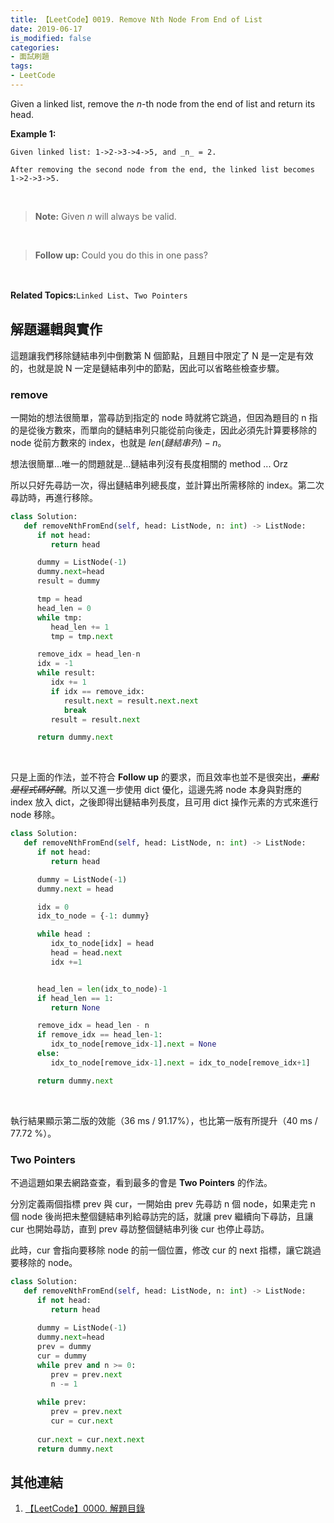 ```yaml
---
title: 【LeetCode】0019. Remove Nth Node From End of List
date: 2019-06-17
is_modified: false
categories:
- 面試刷題
tags:
- LeetCode
--- 
```


Given a linked list, remove the _n_-th node from the end of list and return its head.

<!--more-->

**Example 1:**
```
Given linked list: 1->2->3->4->5, and _n_ = 2.

After removing the second node from the end, the linked list becomes 1->2->3->5.
```
<br class="big">

> **Note:**
> Given  _n_  will always be valid.

<br class="big">

>**Follow up:**
>Could you do this in one pass?

<br class="big">

**Related Topics:**`Linked List`、`Two Pointers`



## 解題邏輯與實作
這題讓我們移除鏈結串列中倒數第 N 個節點，且題目中限定了 N 是一定是有效的，也就是說 N 一定是鏈結串列中的節點，因此可以省略些檢查步驟。


### remove
一開始的想法很簡單，當尋訪到指定的 node 時就將它跳過，但因為題目的 n 指的是從後方數來，而單向的鏈結串列只能從前向後走，因此必須先計算要移除的 node 從前方數來的 index，也就是 $len(鏈結串列) - n$。

想法很簡單...唯一的問題就是...鏈結串列沒有長度相關的 method ... Orz

所以只好先尋訪一次，得出鏈結串列總長度，並計算出所需移除的 index。第二次尋訪時，再進行移除。


```python 
class Solution:
   def removeNthFromEnd(self, head: ListNode, n: int) -> ListNode:
      if not head: 
         return head	

      dummy = ListNode(-1)
      dummy.next=head
      result = dummy

      tmp = head
      head_len = 0
      while tmp:
         head_len += 1
         tmp = tmp.next

      remove_idx = head_len-n 
      idx = -1
      while result:
         idx += 1
         if idx == remove_idx: 
            result.next = result.next.next
            break
         result = result.next

      return dummy.next
```

<br class="big">

只是上面的作法，並不符合 **Follow up** 的要求，而且效率也並不是很突出，*~~重點是程式碼好醜~~*。所以又進一步使用 dict 優化，這邊先將 node 本身與對應的 index 放入 dict，之後即得出鏈結串列長度，且可用 dict 操作元素的方式來進行 node 移除。

```python 
class Solution:
   def removeNthFromEnd(self, head: ListNode, n: int) -> ListNode:
      if not head: 
         return head	

      dummy = ListNode(-1)
      dummy.next = head

      idx = 0
      idx_to_node = {-1: dummy}

      while head :
         idx_to_node[idx] = head
         head = head.next
         idx +=1


      head_len = len(idx_to_node)-1
      if head_len == 1:
         return None

      remove_idx = head_len - n 
      if remove_idx == head_len-1:
         idx_to_node[remove_idx-1].next = None
      else:
         idx_to_node[remove_idx-1].next = idx_to_node[remove_idx+1]

      return dummy.next
```

<br class="big">

執行結果顯示第二版的效能（36 ms /  91.17%），也比第一版有所提升（40 ms / 77.72 %）。


### Two Pointers
不過這題如果去網路查查，看到最多的會是 **Two Pointers** 的作法。

分別定義兩個指標 prev 與 cur，一開始由 prev 先尋訪 n 個 node，如果走完 n 個 node 後尚把未整個鏈結串列給尋訪完的話，就讓 prev 繼續向下尋訪，且讓 cur 也開始尋訪，直到 prev 尋訪整個鏈結串列後 cur 也停止尋訪。

此時，cur 會指向要移除 node 的前一個位置，修改 cur 的 next 指標，讓它跳過要移除的 node。

```python 
class Solution:
   def removeNthFromEnd(self, head: ListNode, n: int) -> ListNode:
      if not head:
         return head
         
      dummy = ListNode(-1)
      dummy.next=head
      prev = dummy
      cur = dummy
      while prev and n >= 0:
         prev = prev.next
         n -= 1 
                  
      while prev:
         prev = prev.next
         cur = cur.next
                  
      cur.next = cur.next.next
      return dummy.next
```



## 其他連結
1. [【LeetCode】0000. 解題目錄](/LeetCode-0000-Contents/)